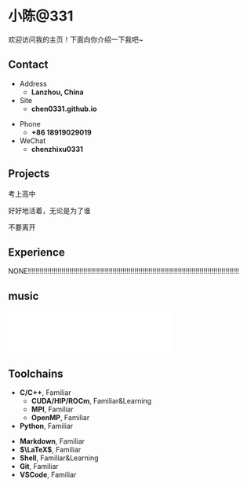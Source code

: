 # 小陈@331

欢迎访问我的主页！下面向你介绍一下我吧\~

<!-- .slide -->

## Contact

- Address
  - **Lanzhou, China**
- Site
  - **chen0331.github.io**

<!-- .slide vertical=true -->

- Phone
  - **+86 18919029019**
- WeChat
  - **chenzhixu0331**

<!-- .slide -->

## Projects

<!-- .slide vertical=true -->

考上高中

<!-- .slide vertical=true -->

好好地活着，无论是为了谁

<!-- .slide vertical=true -->

不要离开

<!-- .slide -->

## Experience
NONE!!!!!!!!!!!!!!!!!!!!!!!!!!!!!!!!!!!!!!!!!!!!!!!!!!!!!!!!!!!!!!!!!!!!!!!!!!!!!!!!!!!!!!!!!!!!!!!!!!!!!!!!!!!

<!-- .slide -->

## music

<iframe frameborder="no" border="0" marginwidth="0" marginheight="0" width=330 height=86 src="//music.163.com/outchain/player?type=2&id=1873876300&auto=1&height=66"></iframe>
<!-- .slide -->

## Toolchains

<!-- .slide vertical=true -->

- **C/C++**, Familiar
  - **CUDA/HIP/ROCm**, Familiar&Learning
  - **MPI**, Familiar
  - **OpenMP**, Familiar
- **Python**, Familiar

<!-- .slide vertical=true -->

- **Markdown**, Familiar
- **$\LaTeX$**, Familiar
- **Shell**, Familiar&Learning
- **Git**, Familiar
- **VSCode**, Familiar
